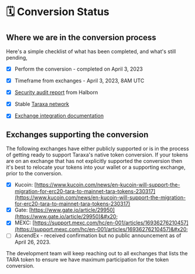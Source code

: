# 🗓 Conversion Status

## Where we are in the conversion process

Here's a simple checklist of what has been completed, and what's still pending,&#x20;

* [x] Perform the conversion - completed on April 3, 2023
* [x] Timeframe from exchanges - April 3, 2023, 8AM UTC
* [x] [Security audit report](https://github.com/HalbornSecurity/PublicReports/blob/master/L1%20Audits/Taraxa\_Node\_EVM\_L1\_Security\_Audit\_Report\_Halborn\_Final.pdf) from Halborn&#x20;
* [x] Stable [Taraxa network](https://explorer.mainnet.taraxa.io/)
* [x] [Exchange integration documentation](../faq/exchange-integration.md)



## Exchanges supporting the conversion

The following exchanges have either publicly supported or is in the process of getting ready to support Taraxa's native token conversion. If your tokens are on an exchange that has not explicitly supported the conversion then it's best to relocate your tokens into your wallet or a supporting exchange, prior to the conversion.&#x20;

* [x] Kucoin: [https://www.kucoin.com/news/en-kucoin-will-support-the-migration-for-erc20-tara-to-mainnet-tara-tokens-230317](https://www.kucoin.com/news/en-kucoin-will-support-the-migration-for-erc20-tara-to-mainnet-tara-tokens-230317)
* [x] Gate: [https://www.gate.io/article/29950](https://www.gate.io/article/29950)&#x20;
* [x] MEXC: [https://support.mexc.com/hc/en-001/articles/16936276210457](https://support.mexc.com/hc/en-001/articles/16936276210457)&#x20;
* [ ] AscendEx - received confirmation but no public announcement as of April 26, 2023.&#x20;

The development team will keep reaching out to all exchanges that lists the TARA token to ensure we have maximum participation for the token conversion.&#x20;

